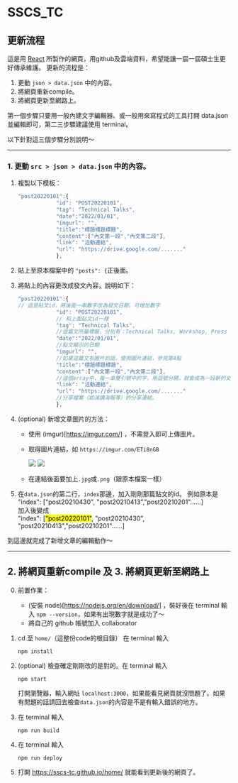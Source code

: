 # SSCS_TC

## 更新流程
這是用 [React](https://reactjs.org/) 所製作的網頁，用github及雲端資料，希望能讓一屆一屆碩士生更好傳承維護。
更新的流程是：
1. 更動 `json > data.json` 中的內容。
2. 將網頁重新compile。
3. 將網頁更新至網路上。

第一個步驟只要用一般內建文字編輯器、或一般用來寫程式的工具打開 data.json 並編輯即可，第二三步驟建議使用 terminal。

以下針對這三個步驟分別說明～

------

### 1. 更動 `src > json > data.json` 中的內容。
1. 複製以下模板：
    ```javascript
    "post20220101":{
                "id": "POST20220101",
                "tag": "Technical Talks",
                "date":"2022/01/01",
                "imgurl": "",
                "title":"標題標題標題",
                "content":["內文第一段","內文第二段"],
                "link": "活動連結",
                "url": "https://drive.google.com/......."
                },
    ```
2. 貼上至原本檔案中的 `"posts": {`正後面。
3. 將貼上的內容更改成發文內容，說明如下：
    ```javascript
    "post20220101":{
    // 這是貼文id，將後面一串數字改為發文日期，可增加數字
                "id": "POST20220101",
                // 和上面貼文id一樣
                "tag": "Technical Talks",
                //這篇文所屬標籤，分別有：Technical Talks, Workshop, Press Conference, Awards
                "date":"2022/01/01",
                //貼文顯示的日期
                "imgurl": "",
                //如果這篇文有圖片的話，使用圖片連結，參見第4點 
                "title":"標題標題標題",
                "content":["內文第一段","內文第二段"],
                //這個array中，每一串雙引號中的字，用逗號分開，就會成為一段新的文字
                "link": "活動連結",
                "url": "https://drive.google.com/......."
                //分享檔案（如演講海報等）的分享連結。
                },
    ```

4. (optional) 新增文章圖片的方法：

    - 使用 (imgur)[https://imgur.com/] ，不需登入即可上傳圖片。

    - 取得圖片連結，如 `https://imgur.com/ETi8nGB`

        ![](https://imgur.com/UohoR9S.jpg=x200)
        ![](https://imgur.com/jx8mTP9.jpg=x200)

    - 在連結後面要加上`.jpg`或`.png`（跟原本檔案一樣）


5. 在`data.json`的第二行，`index`那邊，加入剛剛那篇貼文的id。
    例如原本是<br>
    "index": ["post20210430", "post20210413","post20210201"......]<br>
    加入後變成<br>
    "index": [<mark>"post20220101"</mark>, "post20210430", "post20210413","post20210201"......]




到這邊就完成了新增文章的編輯動作～

---

## 2. 將網頁重新compile 及 3. 將網頁更新至網路上

0. 前置作業：
    - (安裝 node)[https://nodejs.org/en/download/] ，裝好後在 terminal 輸入 `npm --version`，如果有出現數字就是成功了～
    - 將自己的 github 帳號加入 collaborator


1. cd 至 `home/`（這整份code的根目錄） 在 terminal 輸入
    ```
    npm install
    ```

2. (optional) 檢查確定剛剛改的是對的。在 terminal 輸入
    ```
    npm start
    ```
    打開瀏覽器，輸入網址 `localhost:3000`，如果能看見網頁就沒問題了。如果有問題的話請回去檢查`data.json`的內容是不是有輸入錯誤的地方。

3. 在 terminal 輸入
    ```
    npm run build
    ```

4. 在 terminal 輸入
    ```
    npm run deploy
    ```

5. 打開  https://sscs-tc.github.io/home/ 就能看到更新後的網頁了。